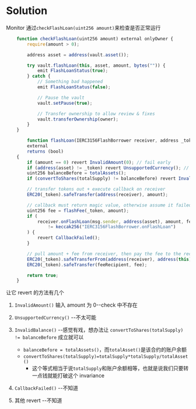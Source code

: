 # Solution

Monitor 通过`checkFlashLoan(uint256 amount)`来检查是否正常运行

```typescript
    function checkFlashLoan(uint256 amount) external onlyOwner {
        require(amount > 0);

        address asset = address(vault.asset());

        try vault.flashLoan(this, asset, amount, bytes("")) {
            emit FlashLoanStatus(true);
        } catch {
            // Something bad happened
            emit FlashLoanStatus(false);

            // Pause the vault
            vault.setPause(true);

            // Transfer ownership to allow review & fixes
            vault.transferOwnership(owner);
        }
    }

```

```typescript
        function flashLoan(IERC3156FlashBorrower receiver, address _token, uint256 amount, bytes calldata data)
        external
        returns (bool)
    {
        if (amount == 0) revert InvalidAmount(0); // fail early
        if (address(asset) != _token) revert UnsupportedCurrency(); // enforce ERC3156 requirement
        uint256 balanceBefore = totalAssets();
        if (convertToShares(totalSupply) != balanceBefore) revert InvalidBalance(); // enforce ERC4626 requirement

        // transfer tokens out + execute callback on receiver
        ERC20(_token).safeTransfer(address(receiver), amount);

        // callback must return magic value, otherwise assume it failed
        uint256 fee = flashFee(_token, amount);
        if (
            receiver.onFlashLoan(msg.sender, address(asset), amount, fee, data)
                != keccak256("IERC3156FlashBorrower.onFlashLoan")
        ) {
            revert CallbackFailed();
        }

        // pull amount + fee from receiver, then pay the fee to the recipient
        ERC20(_token).safeTransferFrom(address(receiver), address(this), amount + fee);
        ERC20(_token).safeTransfer(feeRecipient, fee);

        return true;
    }

```

让它 revert 的方法有几个

1. `InvalidAmount()` 输入 amount 为 0--check 中不存在
2. `UnsupportedCurrency()` --不太可能
3. `InvalidBalance()` --感觉有戏，想办法让 `convertToShares(totalSupply) != balanceBefore` 成立就可以

   - `balanceBefore = totalAssets()`，而`totalAsset()`是该合约的账户余额
   - `convertToShares(totalSupply)=totalSupply*totalSupply/totalAsset()`
     - 这个等式相当于说`totalSupply`和账户余额相等，也就是说我们只要转一点钱就能打破这个 invariance

4. `CallbackFailed()` --不知道
5. 其他 revert --不知道
